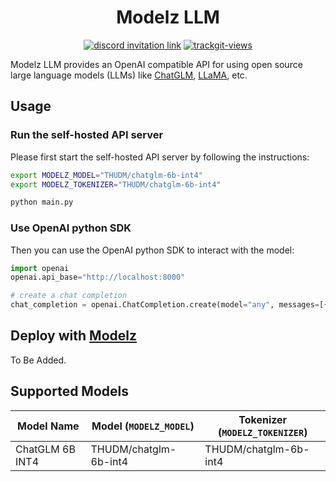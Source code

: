 <div align="center">

# Modelz LLM

</div>

<p align=center>
<a href="https://discord.gg/KqswhpVgdU"><img alt="discord invitation link" src="https://dcbadge.vercel.app/api/server/KqswhpVgdU?style=flat"></a>
<a href="https://twitter.com/TensorChord"><img src="https://img.shields.io/twitter/follow/tensorchord?style=social" alt="trackgit-views" /></a>
</p>

Modelz LLM provides an OpenAI compatible API for using open source large language models (LLMs) like [ChatGLM](https://github.com/THUDM/ChatGLM-6B), [LLaMA](https://ai.facebook.com/blog/large-language-model-llama-meta-ai/), etc.

## Usage

### Run the self-hosted API server

Please first start the self-hosted API server by following the instructions:

```bash
export MODELZ_MODEL="THUDM/chatglm-6b-int4"
export MODELZ_TOKENIZER="THUDM/chatglm-6b-int4"

python main.py
```

### Use OpenAI python SDK

Then you can use the OpenAI python SDK to interact with the model:

```python
import openai
openai.api_base="http://localhost:8000"

# create a chat completion
chat_completion = openai.ChatCompletion.create(model="any", messages=[{"role": "user", "content": "Hello world"}])
```

## Deploy with [Modelz](https://docs.modelz.ai)

To Be Added.

## Supported Models

| Model Name | Model (`MODELZ_MODEL`) | Tokenizer (`MODELZ_TOKENIZER`) |
| ---------- | ------------ | ---------------- |
| ChatGLM 6B INT4    | THUDM/chatglm-6b-int4 | THUDM/chatglm-6b-int4 |
